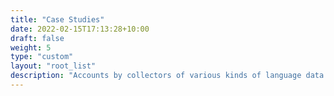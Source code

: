 ```yaml
---
title: "Case Studies"
date: 2022-02-15T17:13:28+10:00
draft: false
weight: 5
type: "custom"
layout: "root_list"
description: "Accounts by collectors of various kinds of language data illustrating the different solutions they have adopted for the problems encountered in the process."
---
```

